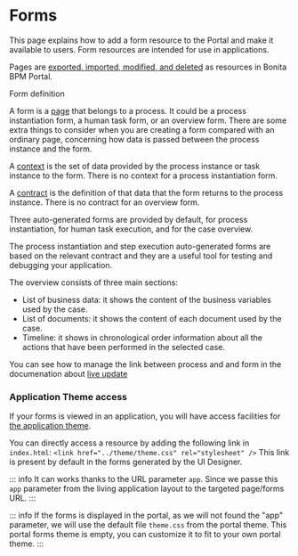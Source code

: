# Forms

This page explains how to add a form resource to the Portal and make it available to users. Form resources are intended for use in applications.

Pages are [exported. imported, modified, and deleted](resource-management.md) as resources in Bonita BPM Portal. 

Form definition <!--{.h2}-->

A form is a [page](pages.md) that belongs to a process. It could be a process instantiation form, a human task form, or an overview form. There are some extra things to consider when you are creating a form compared with an ordinary page, concerning how data is passed between the process instance and the form.

A [context](contracts-and-contexts.md) is the set of data provided by the process instance or task instance to the form. 
There is no context for a process instantiation form.

A [contract](contracts-and-contexts.md) is the definition of that data that the form returns to the process instance. There is no contract for an overview form.

Three auto-generated forms are provided by default, for process instantiation, for human task execution, and for the case overview. 

The process instantiation and step execution auto-generated forms are based on the relevant contract and they are a useful tool for testing and debugging your application. 

The overview consists of three main sections:

* List of business data: it shows the content of the business variables used by the case.
* List of documents: it shows the content of each document used by the case.
* Timeline: it shows in chronological order information about all the actions that have been performed in the selected case.

You can see how to manage the link between process and and form in the documenation about [live update](live-update.md)

### Application Theme access

If your forms is viewed in an application, you will have access facilities for [the application theme](applications.md).

You can directly access a resource by adding the following link in `index.html`: `<link href="../theme/theme.css" rel="stylesheet" />`
This link is present by default in the forms generated by the UI Designer. 

::: info It can works thanks to the URL parameter `app`. Since we passe this `app` parameter from the living application layout to the targeted page/forms URL. :::

::: info If the forms is displayed in the portal, as we will not found the "app" parameter, we will use the default file `theme.css` from the portal theme. This portal forms theme is empty, you can customize it to fit to your own portal theme. ::: 